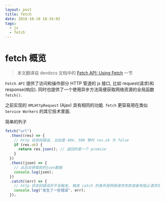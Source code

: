 ```yaml
---
layout: post
title: fetch
date: 2018-10-18 18:34:03
tags:
  - js
  - fetch
---
```


# fetch 概览

> 本文翻译自 devdocs 文档中的 [Fetch API: Using Fetch](https://devdocs.io/dom/fetch_api/using_fetch) 一节

`Fetch API` 提供了访问和操作部分 HTTP 管道的 js 接口, 比如 request(请求)和 response(响应). 同时也提供了一个使用异步方法简便获取网络资源的全局函数 `fetch()`.

<!-- more -->

之前实现的 `XMLHttpRequest` (Ajax) 具有相同的功能. `fetch` 更容易用在类似`Service Workers` 的其它技术里面.

简单的列子

```javascript
fetch("url")
  .then((res) => {
    // http 状态码错误, 比如是 404, 500 等时 res.ok 为 false
    if (res.ok) {
      return res.json(); // 返回的是一个 promise
    }
  })
  .then((json) => {
    // 从后台获取到的json数据
    console.log(json);
  })
  .catch((err) => {
    // http 状态码错误并不会触发, 触发 catch 的条件是网络请求失败或者有阻止请求完成的事件发生.
    console.log("发生了一些错误", err);
  });
```

